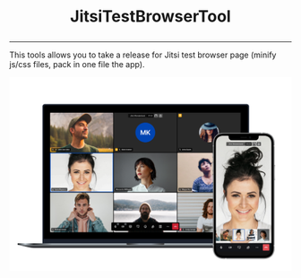 # <p align="center">JitsiTestBrowserTool</p>

<hr />

This tools allows you to take a release for Jitsi test browser page (minify js/css files, pack in one file the app).

<p align="center">
<img src="https://raw.githubusercontent.com/jitsi/jitsi-meet/master/readme-img1.png" width="900" />
</p>




